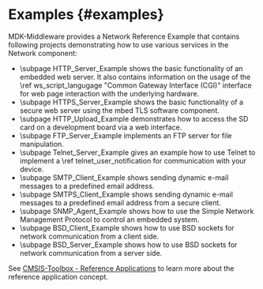 # Examples {#examples}

MDK-Middleware provides a Network Reference Example that contains following projects demonstrating how to use various services in the Network component:

- \subpage HTTP_Server_Example shows the basic functionality of an embedded web server. It also contains information on the usage of the \ref ws_script_langugage "Common Gateway Interface (CGI)" interface for web page interaction with the underlying hardware.
- \subpage HTTPS_Server_Example shows the basic functionality of a secure web server using the mbed TLS software component.
- \subpage HTTP_Upload_Example demonstrates how to access the SD card on a development board via a web interface.
- \subpage FTP_Server_Example implements an FTP server for file manipulation.
- \subpage Telnet_Server_Example gives an example how to use Telnet to implement a \ref telnet_user_notification for communication with your device.
- \subpage SMTP_Client_Example shows sending dynamic e-mail messages to a predefined email address.
- \subpage SMTPS_Client_Example shows sending dynamic e-mail messages to a predefined email address from a secure client.
- \subpage SNMP_Agent_Example shows how to use the Simple Network Management Protocol to control an embedded system.
- \subpage BSD_Client_Example shows how to use BSD sockets for network communication from a client side.
- \subpage BSD_Server_Example shows how to use BSD sockets for network communication from a server side.

See [CMSIS-Toolbox - Reference Applications](https://github.com/Open-CMSIS-Pack/cmsis-toolbox/blob/main/docs/ReferenceApplications.md) to learn more about the reference application concept.
